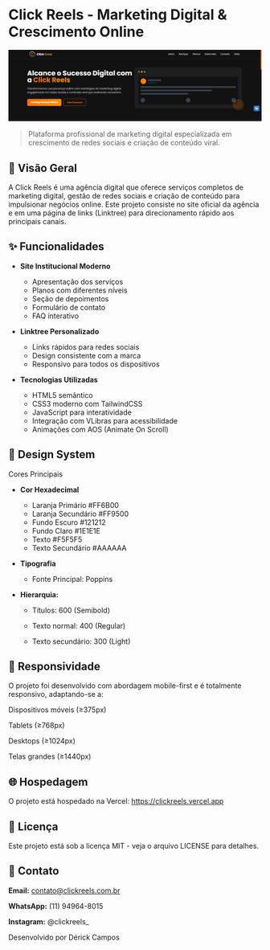 # Click Reels - Marketing Digital & Crescimento Online

![Preview do Site](img/home.png)

> Plataforma profissional de marketing digital especializada em crescimento de redes sociais e criação de conteúdo viral.

## 📌 Visão Geral

A Click Reels é uma agência digital que oferece serviços completos de marketing digital, gestão de redes sociais e criação de conteúdo para impulsionar negócios online. Este projeto consiste no site oficial da agência e em uma página de links (Linktree) para direcionamento rápido aos principais canais.

## ✨ Funcionalidades

- **Site Institucional Moderno**
  - Apresentação dos serviços
  - Planos com diferentes níveis
  - Seção de depoimentos
  - Formulário de contato
  - FAQ interativo

- **Linktree Personalizado**
  - Links rápidos para redes sociais
  - Design consistente com a marca
  - Responsivo para todos os dispositivos

- **Tecnologias Utilizadas**
  - HTML5 semântico
  - CSS3 moderno com TailwindCSS
  - JavaScript para interatividade
  - Integração com VLibras para acessibilidade
  - Animações com AOS (Animate On Scroll)


## 🎨 Design System
Cores Principais
- **Cor	Hexadecimal**

  - Laranja Primário	#FF6B00
  - Laranja Secundário	#FF9500
  - Fundo Escuro	#121212
  - Fundo Claro	#1E1E1E
  - Texto	#F5F5F5
  - Texto Secundário	#AAAAAA
- **Tipografia**
  - Fonte Principal: Poppins

- **Hierarquia:**

  - Títulos: 600 (Semibold)

  - Texto normal: 400 (Regular)

  - Texto secundário: 300 (Light)

## 📱 Responsividade
O projeto foi desenvolvido com abordagem mobile-first e é totalmente responsivo, adaptando-se a:

Dispositivos móveis (≥375px)

Tablets (≥768px)

Desktops (≥1024px)

Telas grandes (≥1440px)

## 🌐 Hospedagem
O projeto está hospedado na Vercel:
https://clickreels.vercel.app

## 📄 Licença
Este projeto está sob a licença MIT - veja o arquivo LICENSE para detalhes.

## 📧 Contato

**Email:** contato@clickreels.com.br

**WhatsApp:** (11) 94964-8015

**Instagram:** @clickreels_

Desenvolvido por Dérick Campos
